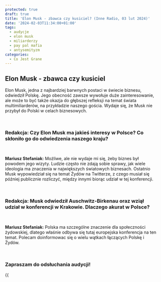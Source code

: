 ```yaml
---
protected: true
draft: true
title: 'Elon Musk - zbawca czy kusiciel? (Inne Radio, 03 lut 2024)'
date: '2024-02-03T11:34:00+01:00'
tags:
  - audycje
  - elon musk
  - miliarderzy
  - pay pal mafia
  - antysemityzm
categories:
  - Co Jest Grane
---
```

## Elon Musk - zbawca czy kusiciel

Elon Musk, jedna z najbardziej barwnych postaci w świecie biznesu, odwiedził Polskę. Jego obecność zawsze wywołuje duże zainteresowanie, ale może to być także okazja do głębszej refleksji na temat świata multimiliarderów, na przykładzie naszego gościa. Wydaje się, że Musk nie przybył do Polski w celach biznesowych.

<br>
 
### Redakcja: Czy Elon Musk ma jakieś interesy w Polsce? Co skłoniło go do odwiedzenia naszego kraju?

<br>

**Mariusz Stefaniak:** Możliwe, ale nie wydaje mi się, żeby biznes był powodem jego wizyty. Ludzie często nie zdają sobie sprawy, jak wiele ideologia ma znaczenia w największych światowych biznesach. Ostatnio Musk wypowiedział się na temat Żydów na Twitterze, z czego musiał się później publicznie rozliczyć, między innymi biorąc udział w tej konferencji. 
 
<br>
 
### Redakcja: Musk odwiedził Auschwitz-Birkenau oraz wziął udział w konferencji w Krakowie. Dlaczego akurat w Polsce?

<br>

**Mariusz Stefaniak:** Polska ma szczególne znaczenie dla społeczności żydowskiej, dlatego właśnie odbywa się tutaj europejska konferencja na ten temat. Polecam doinformowac się o wielu wątkach łączących Polskę i Żydów.
 
<br>


### Zapraszam do odsłuchania audycji!

{{<audio src="audio/CJG_51_2024_01_27.mp3" caption="Zapis audycji CJG, publikowanej na łamach Innego Radia Głuchołazy w dniu 13 stycznia 2024">}}

